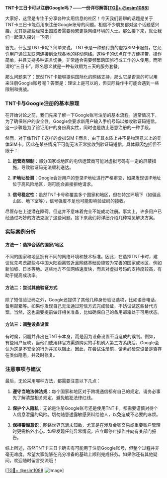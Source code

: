 **TNT卡三日卡可以注册Google吗？——一份详尽解答[[TG💪+ @esim1088](https://t.me/s/esim1088)]**

大家好，这里是专注于分享各种实用信息的社区！今天我们要聊的话题是关于TNT卡三日卡能否用来注册Google账号的问题。相信不少朋友都对这个话题感兴趣，尤其是那些经常出国或者需要频繁更换网络环境的人士。那么接下来，就让我们一起深入探讨一下吧！

首先，什么是TNT卡呢？简单来说，TNT卡是一种预付费的虚拟SIM卡服务，它允许用户通过互联网连接到全球各地的移动网络。这种卡的优点在于方便携带、操作简单，并且支持多种语言切换，非常适合需要频繁跨国旅行或工作的人使用。而所谓的“三日卡”，顾名思义就是一种有效期为三天的服务套餐。

那么问题来了：既然TNT卡能够提供国际化的网络支持，那么它是否真的可以用来注册Google账号呢？答案是：理论上是可以的，但实际操作中可能会遇到一些限制和挑战。

### TNT卡与Google注册的基本原理

在开始讨论之前，我们先来了解一下Google账号注册的基本流程。通常情况下，为了确保账户的安全性，Google会要求新用户输入手机号码以接收验证码短信。这一步骤是为了验证用户的身份真实性，同时也是防止恶意注册的一种手段。

然而，对于像TNT卡这样的虚拟SIM卡而言，由于其本质上并不是物理意义上的实体SIM卡，因此在某些情况下可能无法正常接收到验证码短信。具体原因包括但不限于：

1. **运营商限制**：部分国家或地区的电信运营商可能对虚拟号码有一定的屏蔽措施，导致验证码无法顺利送达。
   
2. **IP地址检测**：Google会对用户的登录IP地址进行严格审查，如果发现该IP地址位于高风险地区，则可能会直接拒绝请求。

3. **信号稳定性**：虽然TNT卡号称覆盖多个国家和地区，但在特定环境下（如偏远山区、地下室等），信号强度不足也可能影响验证码的接收。

尽管存在上述潜在障碍，但这并不意味着完全不能成功注册。事实上，许多用户已经通过巧妙的方法克服了这些问题。接下来我们将详细介绍几种常见解决方案。

### 实际案例分析

#### 方法一：选择合适的国家/地区
不同的国家和地区拥有不同的网络环境和技术标准。因此，在选择TNT卡时，建议优先考虑那些与中国大陆距离较近且网络基础设施较为完善的国家或地区，例如新加坡、日本等地。这些地方不仅网络速度快，而且对虚拟号码的支持度较高，有助于提高成功率。

#### 方法二：尝试其他验证方式
除了短信验证码之外，Google还提供了其他几种身份验证选项，比如语音电话、备用邮箱等。如果你发现自己无法通过短信方式完成验证，不妨试试这些替代方案。当然，这也需要提前做好相关准备，比如确保自己的备用邮箱处于可用状态。

#### 方法三：调整设备设置
有时候，问题并非出在TNT卡本身，而是因为设备设置不当造成的误判。例如，有些用户反映，当他们使用非官方渠道购买的手机刷入第三方系统后，Google会认为这是不安全的行为并加以阻止。因此，在尝试注册前，请务必检查设备是否存在类似隐患，并及时修复。

### 注意事项与建议

最后，无论采用哪种方法，都需要注意以下几点：

1. **遵守当地法律法规**：每个国家和地区对于跨境通信都有自己的规定，请务必事先了解清楚相关规定，避免触犯法律红线。

2. **保护个人隐私**：无论是注册Google账号还是使用TNT卡，都需要谨慎对待个人信息泄露的风险。切勿随意透露敏感资料给他人，以免造成不必要的麻烦。

3. **保持警惕意识**：网络世界充满未知数，尤其是在涉及金钱交易或重要账户管理时更需格外小心。如果发现任何异常情况，应立即停止操作并向有关部门报告。

综上所述，虽然TNT卡三日卡确实有可能用于注册Google账号，但整个过程并非毫无难度。希望大家能够在充分准备的基础上顺利完成任务。如果你还有其他疑问，欢迎随时留言交流哦！

[[TG💪+ @esim1088](https://t.me/s/esim1088) ![Image](https://i.postimg.cc/4NQfJmqS/Snipaste-2025-05-13-00-14-12.png)]